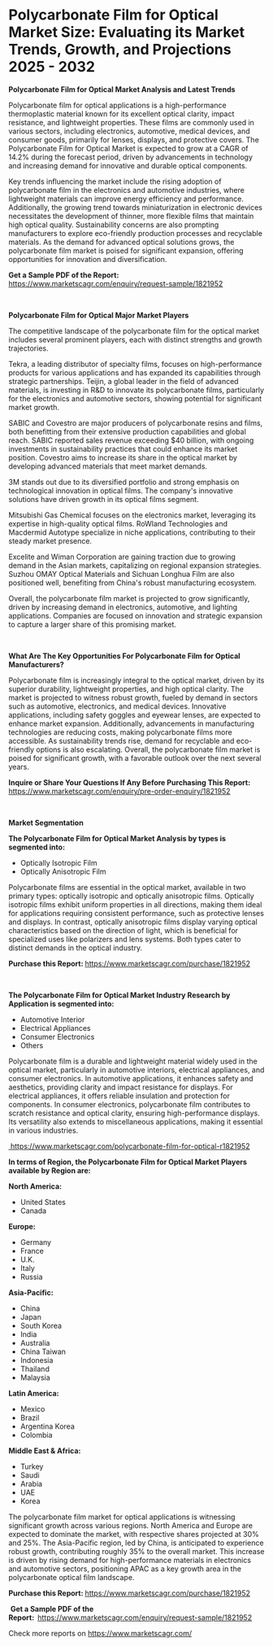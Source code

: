 <p><h1>Polycarbonate Film for Optical Market Size: Evaluating its Market Trends, Growth, and Projections 2025 - 2032</h1></p><p><strong>Polycarbonate Film for Optical Market Analysis and Latest Trends</strong></p>
<p><p>Polycarbonate film for optical applications is a high-performance thermoplastic material known for its excellent optical clarity, impact resistance, and lightweight properties. These films are commonly used in various sectors, including electronics, automotive, medical devices, and consumer goods, primarily for lenses, displays, and protective covers. The Polycarbonate Film for Optical Market is expected to grow at a CAGR of 14.2% during the forecast period, driven by advancements in technology and increasing demand for innovative and durable optical components.</p><p>Key trends influencing the market include the rising adoption of polycarbonate film in the electronics and automotive industries, where lightweight materials can improve energy efficiency and performance. Additionally, the growing trend towards miniaturization in electronic devices necessitates the development of thinner, more flexible films that maintain high optical quality. Sustainability concerns are also prompting manufacturers to explore eco-friendly production processes and recyclable materials. As the demand for advanced optical solutions grows, the polycarbonate film market is poised for significant expansion, offering opportunities for innovation and diversification.</p></p>
<p><strong>Get a Sample PDF of the Report:&nbsp;</strong> <a href="https://www.marketscagr.com/enquiry/request-sample/1821952?utm_campaign=2465&utm_medium=2&utm_source=Github&utm_content=ia&utm_term=03042025&utm_id=polycarbonate-film-for-optical">https://www.marketscagr.com/enquiry/request-sample/1821952</a></p>
<p>&nbsp;</p>
<p><strong>Polycarbonate Film for Optical Major Market Players</strong></p>
<p><p>The competitive landscape of the polycarbonate film for the optical market includes several prominent players, each with distinct strengths and growth trajectories. </p><p>Tekra, a leading distributor of specialty films, focuses on high-performance products for various applications and has expanded its capabilities through strategic partnerships. Teijin, a global leader in the field of advanced materials, is investing in R&D to innovate its polycarbonate films, particularly for the electronics and automotive sectors, showing potential for significant market growth.</p><p>SABIC and Covestro are major producers of polycarbonate resins and films, both benefitting from their extensive production capabilities and global reach. SABIC reported sales revenue exceeding $40 billion, with ongoing investments in sustainability practices that could enhance its market position. Covestro aims to increase its share in the optical market by developing advanced materials that meet market demands.</p><p>3M stands out due to its diversified portfolio and strong emphasis on technological innovation in optical films. The company's innovative solutions have driven growth in its optical films segment.</p><p>Mitsubishi Gas Chemical focuses on the electronics market, leveraging its expertise in high-quality optical films. RoWland Technologies and Macdermid Autotype specialize in niche applications, contributing to their steady market presence.</p><p>Excelite and Wiman Corporation are gaining traction due to growing demand in the Asian markets, capitalizing on regional expansion strategies. Suzhou OMAY Optical Materials and Sichuan Longhua Film are also positioned well, benefiting from China's robust manufacturing ecosystem.</p><p>Overall, the polycarbonate film market is projected to grow significantly, driven by increasing demand in electronics, automotive, and lighting applications. Companies are focused on innovation and strategic expansion to capture a larger share of this promising market.</p></p>
<p>&nbsp;</p>
<p><strong>What Are The Key Opportunities For Polycarbonate Film for Optical Manufacturers?</strong></p>
<p><p>Polycarbonate film is increasingly integral to the optical market, driven by its superior durability, lightweight properties, and high optical clarity. The market is projected to witness robust growth, fueled by demand in sectors such as automotive, electronics, and medical devices. Innovative applications, including safety goggles and eyewear lenses, are expected to enhance market expansion. Additionally, advancements in manufacturing technologies are reducing costs, making polycarbonate films more accessible. As sustainability trends rise, demand for recyclable and eco-friendly options is also escalating. Overall, the polycarbonate film market is poised for significant growth, with a favorable outlook over the next several years.</p></p>
<p><strong>Inquire or Share Your Questions If Any Before Purchasing This Report:</strong> <a href="https://www.marketscagr.com/enquiry/pre-order-enquiry/1821952?utm_campaign=2465&utm_medium=2&utm_source=Github&utm_content=ia&utm_term=03042025&utm_id=polycarbonate-film-for-optical">https://www.marketscagr.com/enquiry/pre-order-enquiry/1821952</a></p>
<p>&nbsp;</p>
<p><strong>Market Segmentation</strong></p>
<p><strong>The Polycarbonate Film for Optical Market Analysis by types is segmented into:</strong></p>
<p><ul><li>Optically Isotropic Film</li><li>Optically Anisotropic Film</li></ul></p>
<p><p>Polycarbonate films are essential in the optical market, available in two primary types: optically isotropic and optically anisotropic films. Optically isotropic films exhibit uniform properties in all directions, making them ideal for applications requiring consistent performance, such as protective lenses and displays. In contrast, optically anisotropic films display varying optical characteristics based on the direction of light, which is beneficial for specialized uses like polarizers and lens systems. Both types cater to distinct demands in the optical industry.</p></p>
<p><strong>Purchase this Report:&nbsp;</strong><a href="https://www.marketscagr.com/purchase/1821952?utm_campaign=2465&utm_medium=2&utm_source=Github&utm_content=ia&utm_term=03042025&utm_id=polycarbonate-film-for-optical">https://www.marketscagr.com/purchase/1821952</a></p>
<p>&nbsp;</p>
<p><strong>The Polycarbonate Film for Optical Market Industry Research by Application is segmented into:</strong></p>
<p><ul><li>Automotive Interior</li><li>Electrical Appliances</li><li>Consumer Electronics</li><li>Others</li></ul></p>
<p><p>Polycarbonate film is a durable and lightweight material widely used in the optical market, particularly in automotive interiors, electrical appliances, and consumer electronics. In automotive applications, it enhances safety and aesthetics, providing clarity and impact resistance for displays. For electrical appliances, it offers reliable insulation and protection for components. In consumer electronics, polycarbonate film contributes to scratch resistance and optical clarity, ensuring high-performance displays. Its versatility also extends to miscellaneous applications, making it essential in various industries.</p></p>
<p><a href="https://www.marketscagr.com/polycarbonate-film-for-optical-r1821952?utm_campaign=2465&utm_medium=2&utm_source=Github&utm_content=ia&utm_term=03042025&utm_id=polycarbonate-film-for-optical">&nbsp;https://www.marketscagr.com/polycarbonate-film-for-optical-r1821952</a></p>
<p><strong>In terms of Region, the Polycarbonate Film for Optical Market Players available by Region are:</strong></p>
<p>
    <p> <strong> North America: </strong>
        <ul>
            <li>United States</li>
            <li>Canada</li>
        </ul>
        </p> 
    <p> <strong> Europe: </strong>
        <ul>
            <li>Germany</li>
            <li>France</li>
            <li>U.K.</li>
            <li>Italy</li>
            <li>Russia</li>
        </ul>
        </p> 
    <p> <strong> Asia-Pacific: </strong>
        <ul>
            <li>China</li>
            <li>Japan</li>
            <li>South Korea</li>
            <li>India</li>
            <li>Australia</li>
            <li>China Taiwan</li>
            <li>Indonesia</li>
            <li>Thailand</li>
            <li>Malaysia</li>
        </ul>
        </p> 
    <p> <strong> Latin America: </strong>
        <ul>
            <li>Mexico</li>
            <li>Brazil</li>
            <li>Argentina Korea</li>
            <li>Colombia</li>
        </ul>
        </p> 
    <p> <strong> Middle East & Africa: </strong>
        <ul>
            <li>Turkey</li>
            <li>Saudi</li>
            <li>Arabia</li>
            <li>UAE</li>
            <li>Korea</li>
        </ul>
    </p>
    </p>
<p><p>The polycarbonate film market for optical applications is witnessing significant growth across various regions. North America and Europe are expected to dominate the market, with respective shares projected at 30% and 25%. The Asia-Pacific region, led by China, is anticipated to experience robust growth, contributing roughly 35% to the overall market. This increase is driven by rising demand for high-performance materials in electronics and automotive sectors, positioning APAC as a key growth area in the polycarbonate optical film landscape.</p></p>
<p><strong>Purchase this Report: </strong><a href="https://www.marketscagr.com/purchase/1821952?utm_campaign=2465&utm_medium=2&utm_source=Github&utm_content=ia&utm_term=03042025&utm_id=polycarbonate-film-for-optical">https://www.marketscagr.com/purchase/1821952</a></p>
<p>&nbsp;<strong>Get a Sample PDF of the Report:&nbsp;&nbsp;</strong><a href="https://www.marketscagr.com/enquiry/request-sample/1821952?utm_campaign=2465&utm_medium=2&utm_source=Github&utm_content=ia&utm_term=03042025&utm_id=polycarbonate-film-for-optical">https://www.marketscagr.com/enquiry/request-sample/1821952</a></p>
<p><strong></strong></p>
<p>Check more reports on <a href="https://www.marketscagr.com/?utm_campaign=2465&utm_medium=2&utm_source=Github&utm_content=ia&utm_term=03042025&utm_id=polycarbonate-film-for-optical">https://www.marketscagr.com/</a></p>
